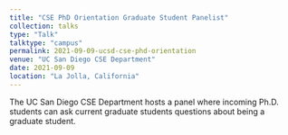 ```yaml
---
title: "CSE PhD Orientation Graduate Student Panelist"
collection: talks
type: "Talk"
talktype: "campus"
permalink: 2021-09-09-ucsd-cse-phd-orientation
venue: "UC San Diego CSE Department"
date: 2021-09-09
location: "La Jolla, California"
---
```


The UC San Diego CSE Department hosts a panel where incoming  Ph.D. students can ask current graduate students questions about being a graduate student.